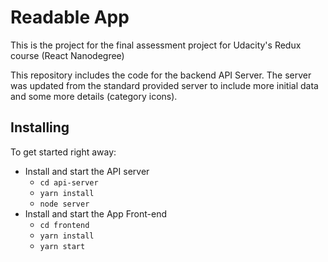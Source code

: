 # Readable App

This is the project for the final assessment project for Udacity's Redux course (React Nanodegree)

This repository includes the code for the backend API Server. The server was updated from the standard provided server to include more initial data and some more details (category icons).

## Installing

To get started right away:

* Install and start the API server
    - `cd api-server`
    - `yarn install`
    - `node server`
* Install and start the App Front-end
    - `cd frontend`
    - `yarn install`
    - `yarn start`

